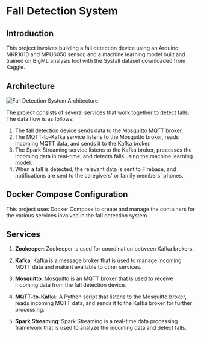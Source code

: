 # Fall Detection System
## Introduction

This project involves building a fall detection device using an Arduino MKR1010 and MPU6050 sensor, and a machine learning model built and trained on BigML analysis tool with the Sysfall dataset downloaded from Kaggle. 

## Architecture
![Fall Detection System Architecture](<image_url>)

The project consists of several services that work together to detect falls. The data flow is as follows:
1. The fall detection device sends data to the Mosquitto MQTT broker.
2. The MQTT-to-Kafka service listens to the Mosquitto broker, reads incoming MQTT data, and sends it to the Kafka broker.
3. The Spark Streaming service listens to the Kafka broker, processes the incoming data in real-time, and detects falls using the machine learning model.
4. When a fall is detected, the relevant data is sent to Firebase, and notifications are sent to the caregivers' or family members' phones.

## Docker Compose Configuration

This project uses Docker Compose to create and manage the containers for the various services involved in the fall detection system.

## Services

1. **Zookeeper**: Zookeeper is used for coordination between Kafka brokers.

2. **Kafka**: Kafka is a message broker that is used to manage incoming MQTT data and make it available to other services.

3. **Mosquitto**: Mosquitto is an MQTT broker that is used to receive incoming data from the fall detection device.

4. **MQTT-to-Kafka**: A Python script that listens to the Mosquitto broker, reads incoming MQTT data, and sends it to the Kafka broker for further processing.

5. **Spark Streaming**: Spark Streaming is a real-time data processing framework that is used to analyze the incoming data and detect falls.
